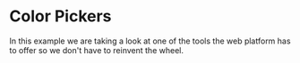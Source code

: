 # Color Pickers

In this example we are taking a look at one of the tools the web platform has to offer so we don't have to reinvent the wheel.
